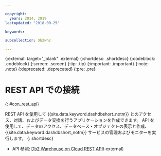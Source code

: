 ```yaml
---

copyright:
  years: 2014, 2019
lastupdated: "2018-09-25"

keywords:

subcollection: Db2whc

---
```


<!-- Attribute definitions --> 
{:external: target="_blank" .external}
{:shortdesc: .shortdesc}
{:codeblock: .codeblock}
{:screen: .screen}
{:tip: .tip}
{:important: .important}
{:note: .note}
{:deprecated: .deprecated}
{:pre: .pre}

# REST API での接続
{: #con_rest_api}

REST API を使用して {{site.data.keyword.dashdbshort_notm}} とのアクセス、対話、およびデータ交換を行うアプリケーションを作成できます。 API を使用して、データのアクセス、データベース・オブジェクトの表示と作成、{{site.data.keyword.dashdbshort_notm}} サービスの管理およびモニターを実行します。
{: shortdesc}

- API 参照: [Db2 Warehouse on Cloud REST API](http://ibm.biz/db2whc_api){:external}
    


